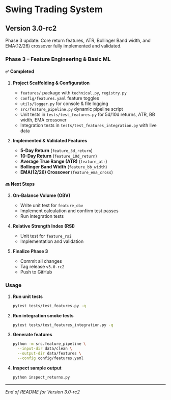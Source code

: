 # Swing Trading System

## Version 3.0-rc2

Phase 3 update: Core return features, ATR, Bollinger Band width, and EMA(12/26) crossover fully implemented and validated.

### Phase 3 – Feature Engineering & Basic ML

#### ✅ Completed
1. **Project Scaffolding & Configuration**  
   - `features/` package with `technical.py`, `registry.py`  
   - `config/features.yaml` feature toggles  
   - `utils/logger.py` for console & file logging  
   - `src/feature_pipeline.py` dynamic pipeline script  
   - Unit tests in `tests/test_features.py` for 5d/10d returns, ATR, BB width, EMA crossover  
   - Integration tests in `tests/test_features_integration.py` with live data  

2. **Implemented & Validated Features**  
   - **5-Day Return** (`feature_5d_return`)  
   - **10-Day Return** (`feature_10d_return`)  
   - **Average True Range (ATR)** (`feature_atr`)  
   - **Bollinger Band Width** (`feature_bb_width`)  
   - **EMA(12/26) Crossover** (`feature_ema_cross`)  

#### 🔜 Next Steps
3. **On-Balance Volume (OBV)**  
   - Write unit test for `feature_obv`  
   - Implement calculation and confirm test passes  
   - Run integration tests

4. **Relative Strength Index (RSI)**  
   - Unit test for `feature_rsi`  
   - Implementation and validation  

5. **Finalize Phase 3**  
   - Commit all changes  
   - Tag release `v3.0-rc2`  
   - Push to GitHub  

### Usage

1. **Run unit tests**  
   ```bash
   pytest tests/test_features.py -q
   ```

2. **Run integration smoke tests**  
   ```bash
   pytest tests/test_features_integration.py -q
   ```

3. **Generate features**  
   ```bash
   python -m src.feature_pipeline \
     --input-dir data/clean \
     --output-dir data/features \
     --config config/features.yaml
   ```

4. **Inspect sample output**  
   ```bash
   python inspect_returns.py
   ```

---

*End of README for Version 3.0-rc2*  
